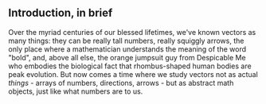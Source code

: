 ## Introduction, in brief
Over the myriad centuries of our blessed lifetimes, we've known vectors as many things: they can be really tall numbers, really squiggly arrows, the only place where a mathematician understands the meaning of the word "bold", and, above all else, the orange jumpsuit guy from Despicable Me who embodies the biological fact that rhombus-shaped human bodies are peak evolution. But now comes a time where we study vectors not as actual *things* - arrays of numbers, directions, arrows - but as abstract math objects, just like what numbers are to us. 

